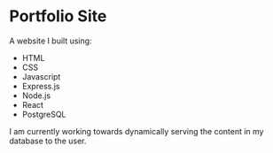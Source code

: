 # Portfolio Site

A website I built using:

* HTML
* CSS
* Javascript
* Express.js
* Node.js
* React
* PostgreSQL

I am currently working towards dynamically serving the content in my database to the user.
